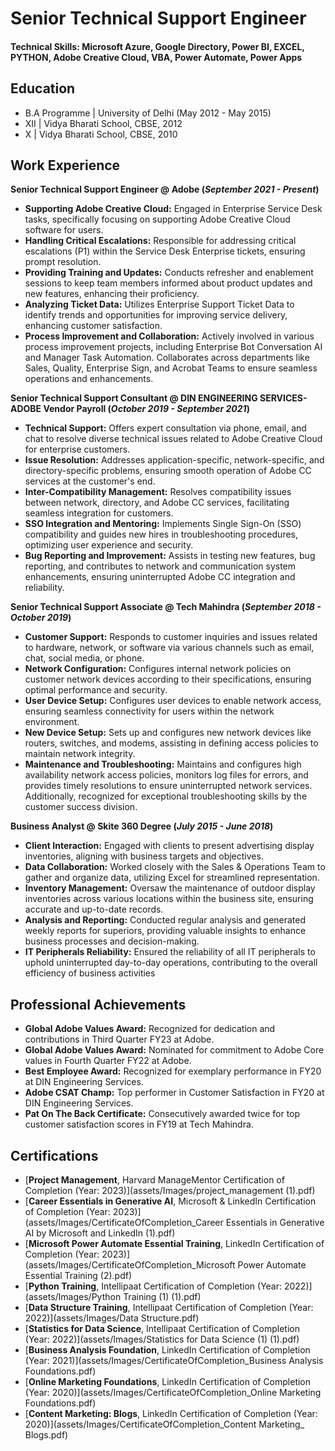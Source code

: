 # Senior Technical Support Engineer

#### Technical Skills: Microsoft Azure, Google Directory, Power BI, EXCEL, PYTHON, Adobe Creative Cloud, VBA, Power Automate, Power Apps 

## Education						       			        		
- B.A Programme | University of Delhi (May 2012 - May 2015)
- XII | Vidya Bharati School, CBSE, 2012
- X   | Vidya Bharati School, CBSE, 2010

## Work Experience
**Senior Technical Support Engineer @ Adobe (_September 2021 - Present_)**
- **Supporting Adobe Creative Cloud:** Engaged in Enterprise Service Desk tasks, specifically focusing on supporting Adobe Creative Cloud software for users.
- **Handling Critical Escalations:** Responsible for addressing critical escalations (P1) within the Service Desk Enterprise tickets, ensuring prompt resolution.
- **Providing Training and Updates:** Conducts refresher and enablement sessions to keep team members informed about product updates and new features, enhancing their proficiency.
- **Analyzing Ticket Data:** Utilizes Enterprise Support Ticket Data to identify trends and opportunities for improving service delivery, enhancing customer satisfaction.
- **Process Improvement and Collaboration:** Actively involved in various process improvement projects, including Enterprise Bot Conversation AI and Manager Task Automation. Collaborates across departments like Sales, 
   Quality, Enterprise Sign, and Acrobat Teams to ensure seamless operations and enhancements.

**Senior Technical Support Consultant  @ DIN ENGINEERING SERVICES- ADOBE Vendor Payroll (_October 2019 - September 2021_)**

- **Technical Support:** Offers expert consultation via phone, email, and chat to resolve diverse technical issues related to Adobe Creative Cloud for enterprise customers.
- **Issue Resolution:** Addresses application-specific, network-specific, and directory-specific problems, ensuring smooth operation of Adobe CC services at the customer's end.
- **Inter-Compatibility Management:** Resolves compatibility issues between network, directory, and Adobe CC services, facilitating seamless integration for customers.
- **SSO Integration and Mentoring:** Implements Single Sign-On (SSO) compatibility and guides new hires in troubleshooting procedures, optimizing user experience and security.
- **Bug Reporting and Improvement:** Assists in testing new features, bug reporting, and contributes to network and communication system enhancements, ensuring uninterrupted Adobe CC integration and reliability.

**Senior Technical Support Associate  @ Tech Mahindra (_September 2018 - October 2019_)**
- **Customer Support:** Responds to customer inquiries and issues related to hardware, network, or software via various channels such as email, chat, social media, or phone.
- **Network Configuration:** Configures internal network policies on customer network devices according to their specifications, ensuring optimal performance and security.
- **User Device Setup:** Configures user devices to enable network access, ensuring seamless connectivity for users within the network environment.
- **New Device Setup:** Sets up and configures new network devices like routers, switches, and modems, assisting in defining access policies to maintain network integrity.
- **Maintenance and Troubleshooting:** Maintains and configures high availability network access policies, monitors log files for errors, and provides timely resolutions to ensure uninterrupted network services. Additionally, recognized for exceptional troubleshooting skills by the customer success division.

**Business Analyst  @ Skite 360 Degree (_July 2015 - June 2018_)**
- **Client Interaction:** Engaged with clients to present advertising display inventories, aligning with business targets and objectives.
- **Data Collaboration:** Worked closely with the Sales & Operations Team to gather and organize data, utilizing Excel for streamlined representation.
- **Inventory Management:** Oversaw the maintenance of outdoor display inventories across various locations within the business site, ensuring accurate and up-to-date records.
- **Analysis and Reporting:** Conducted regular analysis and generated weekly reports for superiors, providing valuable insights to enhance business processes and decision-making.
- **IT Peripherals Reliability:** Ensured the reliability of all IT peripherals to uphold uninterrupted day-to-day operations, contributing to the overall efficiency of business activities

## Professional Achievements
- **Global Adobe Values Award:** Recognized for dedication and contributions in Third Quarter FY23 at Adobe.
- **Global Adobe Values Award:** Nominated for commitment to Adobe Core values in Fourth Quarter FY22 at Adobe.
- **Best Employee Award:** Recognized for exemplary performance in FY20 at DIN Engineering Services.
- **Adobe CSAT Champ:** Top performer in Customer Satisfaction in FY20 at DIN Engineering Services.
- **Pat On The Back Certificate:** Consecutively awarded twice for top customer satisfaction scores in FY19 at Tech Mahindra.

## Certifications
- [**Project Management**, Harvard ManageMentor Certification of Completion (Year: 2023)](assets/Images/project_management (1).pdf)
- [**Career Essentials in Generative AI**, Microsoft & LinkedIn Certification of Completion (Year: 2023)](assets/Images/CertificateOfCompletion_Career Essentials in Generative AI by Microsoft and LinkedIn (1).pdf) 
- [**Microsoft Power Automate Essential Training**, LinkedIn Certification of Completion (Year: 2023)](assets/Images/CertificateOfCompletion_Microsoft Power Automate Essential Training (2).pdf)  
- [**Python Training**, Intellipaat Certification of Completion (Year: 2022)](assets/Images/Python Training (1) (1).pdf) 
- [**Data Structure Training**, Intellipaat Certification of Completion (Year: 2022)](assets/Images/Data Structure.pdf)
- [**Statistics for Data Science**, Intellipaat Certification of Completion (Year: 2022)](assets/Images/Statistics for Data Science (1) (1).pdf)
- [**Business Analysis Foundation**, LinkedIn Certification of Completion (Year: 2021)](assets/Images/CertificateOfCompletion_Business Analysis Foundations.pdf)    
- [**Online Marketing Foundations**, LinkedIn Certification of Completion (Year: 2020)](assets/Images/CertificateOfCompletion_Online Marketing Foundations.pdf)
- [**Content Marketing: Blogs**, LinkedIn Certification of Completion (Year: 2020)](assets/Images/CertificateOfCompletion_Content Marketing_ Blogs.pdf) 


